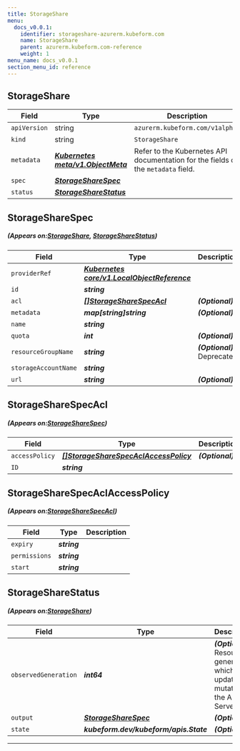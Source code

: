 ```yaml
---
title: StorageShare
menu:
  docs_v0.0.1:
    identifier: storageshare-azurerm.kubeform.com
    name: StorageShare
    parent: azurerm.kubeform.com-reference
    weight: 1
menu_name: docs_v0.0.1
section_menu_id: reference
---
```


## StorageShare
| Field | Type | Description |
| ------ | ----- | ----------- |
| `apiVersion` | string | `azurerm.kubeform.com/v1alpha1` |
|    `kind` | string | `StorageShare` |
| `metadata` | ***[Kubernetes meta/v1.ObjectMeta](https://kubernetes.io/docs/reference/generated/kubernetes-api/v1.13/#objectmeta-v1-meta)***|Refer to the Kubernetes API documentation for the fields of the `metadata` field.|
| `spec` | ***[StorageShareSpec](#StorageShareSpec)***||
| `status` | ***[StorageShareStatus](#StorageShareStatus)***||
## StorageShareSpec
##### (Appears on:[StorageShare](#StorageShare), [StorageShareStatus](#StorageShareStatus))
| Field | Type | Description |
| ------ | ----- | ----------- |
| `providerRef` | ***[Kubernetes core/v1.LocalObjectReference](https://kubernetes.io/docs/reference/generated/kubernetes-api/v1.13/#localobjectreference-v1-core)***||
| `id` | ***string***||
| `acl` | ***[[]StorageShareSpecAcl](#StorageShareSpecAcl)***| ***(Optional)*** |
| `metadata` | ***map[string]string***| ***(Optional)*** |
| `name` | ***string***||
| `quota` | ***int***| ***(Optional)*** |
| `resourceGroupName` | ***string***| ***(Optional)*** Deprecated|
| `storageAccountName` | ***string***||
| `url` | ***string***| ***(Optional)*** |
## StorageShareSpecAcl
##### (Appears on:[StorageShareSpec](#StorageShareSpec))
| Field | Type | Description |
| ------ | ----- | ----------- |
| `accessPolicy` | ***[[]StorageShareSpecAclAccessPolicy](#StorageShareSpecAclAccessPolicy)***| ***(Optional)*** |
| `ID` | ***string***||
## StorageShareSpecAclAccessPolicy
##### (Appears on:[StorageShareSpecAcl](#StorageShareSpecAcl))
| Field | Type | Description |
| ------ | ----- | ----------- |
| `expiry` | ***string***||
| `permissions` | ***string***||
| `start` | ***string***||
## StorageShareStatus
##### (Appears on:[StorageShare](#StorageShare))
| Field | Type | Description |
| ------ | ----- | ----------- |
| `observedGeneration` | ***int64***| ***(Optional)*** Resource generation, which is updated on mutation by the API Server.|
| `output` | ***[StorageShareSpec](#StorageShareSpec)***| ***(Optional)*** |
| `state` | ***kubeform.dev/kubeform/apis.State***| ***(Optional)*** |
---
